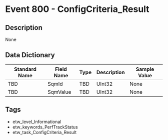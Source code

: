 # Event 800 - ConfigCriteria_Result

## Description
None

## Data Dictionary
|Standard Name|Field Name|Type|Description|Sample Value|
|---|---|---|---|---|
|TBD|SqmId|TBD|UInt32|None|None|
|TBD|SqmValue|TBD|UInt32|None|None|

## Tags
* etw_level_Informational
* etw_keywords_PerfTrackStatus
* etw_task_ConfigCriteria_Result